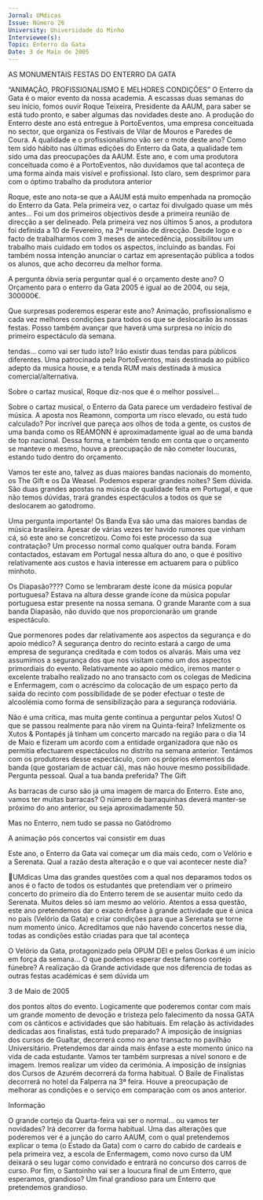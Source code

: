 ```yaml
---
Jornal: UMdicas
Issue: Número 26
University: Universidade do Minho
Interviewee(s): 
Topic: Enterro da Gata
Date: 3 de Maio de 2005
---
```

AS MONUMENTAIS FESTAS DO ENTERRO DA GATA

“ANIMAÇÃO,
PROFISSIONALISMO
E MELHORES CONDIÇÕES”
O Enterro da Gata  é o maior evento da nossa academia. A escassas duas
semanas do seu início, fomos ouvir Roque Teixeira, Presidente da AAUM,
para saber se está tudo pronto, e saber algumas das novidades deste ano.
A produção do Enterro deste ano está
entregue à PortoEventos, uma empresa
conceituada no sector, que organiza os Festivais de
Vilar de Mouros e Paredes de Coura. A qualidade e o
profissionalismo vão ser o mote deste ano?
Como tem sido hábito nas últimas edições do Enterro
da Gata, a qualidade tem sido uma das preocupações
da AAUM. Este ano, e com uma produtora conceituada
como é a PortoEventos, não duvidamos que tal
aconteça de uma forma ainda mais visível e
profissional. Isto claro, sem desprimor para com o
óptimo trabalho da produtora anterior

Roque, este ano nota-se que a AAUM está muito
empenhada na promoção do Enterro da Gata. Pela
primeira vez, o cartaz foi divulgado quase um mês
antes…
Foi um dos primeiros objectivos desde a primeira
reunião de direcção a ser delineado. Pela primeira vez
nos últimos 5 anos, a produtora foi definida a 10 de
Fevereiro, na 2ª reunião de direcção. Desde logo e o
facto de trabalharmos com 3 meses de antecedência,
possibilitou um trabalho mais cuidado em todos os
aspectos, incluindo as bandas. Foi também nossa
intenção anunciar o cartaz em apresentação pública a
todos os alunos, que acho decorreu da melhor forma.

A pergunta óbvia seria perguntar qual é o
orçamento deste ano?
O Orçamento para o enterro da Gata 2005 é igual ao de
2004, ou seja, 300000€.

Que surpresas poderemos esperar este ano?
Animação, profissionalismo e cada vez melhores
condições para todos os que se deslocarão às nossas
festas. Posso também avançar que haverá uma
surpresa no início do primeiro espectáculo da semana.

tendas… como vai ser tudo isto?
Irão existir duas tendas para públicos diferentes. Uma
patrocinada pela PortoEventos, mais destinada ao
público adepto da musica house, e a tenda RUM mais
destinada à musica comercial/alternativa.

Sobre o cartaz musical, Roque diz-nos
que é o melhor possível…

Sobre o cartaz musical, o Enterro da Gata parece
um verdadeiro festival de música. A aposta nos
Reamonn, comporta um risco elevado, ou está tudo
calculado?
Por incrível que pareça aos olhos de toda a gente, os
custos de uma banda como os REAMONN é
aproximadamente igual ao de uma banda de top
nacional. Dessa forma, e também tendo em conta que o
orçamento se manteve o mesmo, houve a
preocupação de não cometer loucuras, estando tudo
dentro do orçamento.

Vamos ter este ano, talvez as duas maiores bandas
nacionais do momento, os The Gift e os Da Weasel.
Podemos esperar grandes noites?
Sem dúvida. São duas grandes apostas na música de
qualidade feita em Portugal, e que não temos dúvidas,
trará grandes espectáculos a todos os que se
deslocarem ao gatodromo.

Uma pergunta importante! Os Banda Eva são uma
das maiores bandas de música brasileira. Apesar
de várias vezes ter havido rumores que vinham cá,
só este ano se concretizou. Como foi este processo
da sua contratação?
Um processo normal como qualquer outra banda.
Foram contactados, estavam em Portugal nessa altura
do ano, o que é positivo relativamente aos custos e
havia interesse em actuarem para o público minhoto.

Os Diapasão???? Como se lembraram deste ícone
da música popular portuguesa?
Estava na altura desse grande ícone da música popular
portuguesa estar presente na nossa semana. O grande
Marante com a sua banda Diapasão, não duvido que
nos proporcionarão um grande espectáculo.

Que pormenores podes dar relativamente aos
aspectos da segurança e do apoio médico?
A segurança dentro do recinto estará a cargo de uma
empresa de segurança creditada e com todos os
alvarás. Mais uma vez assumimos a segurança dos
que nos visitam como um dos aspectos primordiais do
evento.
Relativamente ao apoio médico, iremos manter o
excelente trabalho realizado no ano transacto com os
colegas de Medicina e Enfermagem, com o acréscimo
da colocação de um espaço perto da saída do recinto
com possibilidade de se poder efectuar o teste de
alcoolémia como forma de sensibilização para a
segurança rodoviária.

Não é uma crítica, mas muita gente continua a
perguntar pelos Xutos! O que se passou realmente
para não virem na Quinta-feira?
Infelizmente os Xutos & Pontapés já tinham um
concerto marcado na região para o dia 14 de Maio e
fizeram um acordo com a entidade organizadora que
não os permitia efectuarem espectáculos no distrito na
semana anterior. Tentámos com os produtores desse
espectáculo, com os próprios elementos da banda (que
gostariam de actuar cá), mas não houve mesmo
possibilidade.
Pergunta pessoal. Qual a tua banda preferida?
The Gift

As barracas de curso são já uma imagem de marca
do Enterro. Este ano, vamos ter muitas barracas?
O número de barraquinhas deverá manter-se próximo
do ano anterior, ou seja aproximadamente 50.

Mas no Enterro, nem tudo se passa no
Gatódromo

A animação pós concertos vai consistir em duas

Este ano, o Enterro da Gata vai começar um dia
mais cedo, com o Velório e a Serenata. Qual a razão
desta alteração e o que vai acontecer neste dia?

UMdicas
Uma das grandes questões com a qual nos deparamos
todos os anos é o facto de todos os estudantes que
pretendiam ver o primeiro concerto do primeiro dia do
Enterro terem de se ausentar muito cedo da Serenata.
Muitos deles só iam mesmo ao velório. Atentos a essa
questão, este ano pretendemos dar o exacto ênfase à
grande actividade que é única no país (Velório da Gata)
e criar condições para que a Serenata se torne num
momento único. Acreditamos que não havendo
concertos nesse dia, todas as condições estão criadas
para que tal aconteça

O Velório da Gata, protagonizado pela OPUM DEI e
pelos Gorkas é um início em força da semana… O
que podemos esperar deste famoso cortejo
fúnebre?
A realização da Grande actividade que nos diferencia
de todas as outras festas académicas é sem dúvida um

3 de Maio de 2005

dos pontos altos do evento. Logicamente que
poderemos contar com mais um grande momento de
devoção e tristeza pelo falecimento da nossa GATA
com os cânticos e actividades que são habituais.
Em relação às actividades dedicadas aos finalistas,
está tudo preparado?
A imposição de insígnias dos cursos de Gualtar,
decorrerá como no ano transacto no pavilhão
Universitário. Pretendemos dar ainda mais ênfase a
este momento único na vida de cada estudante. Vamos
ter também surpresas a nível sonoro e de imagem.
Iremos realizar um vídeo da cerimónia.
A imposição de insígnias dos Cursos de Azurém
decorrerá da forma habitual.
O Baile de Finalistas decorrerá no hotel da Falperra na
3ª feira. Houve a preocupação de melhorar as
condições e o serviço em comparação com os anos
anterior.

Informação

O grande cortejo da Quarta-feira vai ser o normal…
ou vamos ter novidades?
Irá decorrer da forma habitual. Uma das alterações que
poderemos ver é a junção do carro AAUM, com o qual
pretendemos explicar o tema (o Estado da Gata) com o
carro do cabido de cardeais e pela primeira vez, a
escola de Enfermagem, como novo curso da UM
deixará o seu lugar como convidado e entrará no
concurso dos carros de curso.
Por fim, o Santoinho vai ser a loucura final de um
Enterro, que esperamos, grandioso?
Um final grandioso para um Enterro que pretendemos
grandioso.